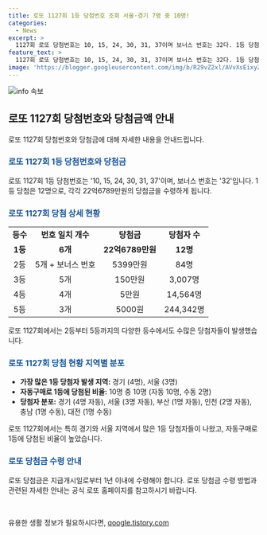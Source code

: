```yaml
---
title: 로또 1127회 1등 당첨번호 조회 서울·경기 7명 중 10명!
categories:
  - News
excerpt: >
  1127회 로또 당첨번호는 10, 15, 24, 30, 31, 37이며 보너스 번호는 32다. 1등 당첨은 12명으로 각각 22억6789만원의 상금을 획득했다. 자동으로 터진 10명 중 경기와 서울이 각각 4명, 3명이다. 2등은 84게임, 각각 5399만원, 3등은 3007게임, 각각 150만원, 4등은 14만5646게임, 각각 5만원, 5등은 244만3423게임, 각각 5000원을 받는다. 당첨금은 수령 후 1년 이내에 지급되어야 한다.
feature_text: >
  1127회 로또 당첨번호는 10, 15, 24, 30, 31, 37이며 보너스 번호는 32다. 1등 당첨은 12명으로 각각 22억6789만원의 상금을 획득했다. 자동으로 터진 10명 중 경기와 서울이 각각 4명, 3명이다. 2등은 84게임, 각각 5399만원, 3등은 3007게임, 각각 150만원, 4등은 14만5646게임, 각각 5만원, 5등은 244만3423게임, 각각 5000원을 받는다. 당첨금은 수령 후 1년 이내에 지급되어야 한다.
image: 'https://blogger.googleusercontent.com/img/b/R29vZ2xl/AVvXsEixyZcFfHzMRdzZMjFBmAUKJYCLCGyLL1o632UiGVXcaFdKo_bkvkuCioo0uUKlGfBVcT3P84aROyZIXSBEx3Aw5nCQ3pTgDom1WDC4m8eifvWiAmWEEVb4x6G_l8C0QH225ldMjyaFvpxGEBGNO37VmDTDMHGhJPq73UglMfDca1-0aw/s1600/blogspot.png'
---
```


<p><img src="https://blogger.googleusercontent.com/img/b/R29vZ2xl/AVvXsEixyZcFfHzMRdzZMjFBmAUKJYCLCGyLL1o632UiGVXcaFdKo_bkvkuCioo0uUKlGfBVcT3P84aROyZIXSBEx3Aw5nCQ3pTgDom1WDC4m8eifvWiAmWEEVb4x6G_l8C0QH225ldMjyaFvpxGEBGNO37VmDTDMHGhJPq73UglMfDca1-0aw/s1600/blogspot.png" alt="info 속보" /></p>

<h2 data-ke-size="size26">로또 1127회 당첨번호와 당첨금액 안내</h2>

<p data-ke-size="size16">로또 1127회 당첨번호와 당첨금에 대해 자세한 내용을 안내드립니다.</p>

<h3><b><span style="color: #1a5490;">로또 1127회 1등 당첨번호와 당첨금</span></b></h3>

<p data-ke-size="size16">로또 1127회 1등 당첨번호는 '10, 15, 24, 30, 31, 37'이며, 보너스 번호는 '32'입니다. 1등 당첨은 12명으로, 각각 22억6789만원의 당첨금을 수령하게 됩니다.</p>

<h3><b><span style="color: #1a5490;">로또 1127회 당첨 상세 현황</span></b></h3>

<table>
<tbody>
<tr>
<td style="text-align: center; height: 17px;"><b>등수</b></td>
<td style="text-align: center; height: 17px;"><b>번호 일치 개수</b></td>
<td style="text-align: center; height: 17px;"><b>당첨금</b></td>
<td style="text-align: center; height: 17px;"><b>당첨자 수</b></td>
</tr>
<tr>
<td style="text-align: center; height: 17px;"><b>1등</b></td>
<td style="text-align: center; height: 17px;"><b>6개</b></td>
<td style="text-align: center; height: 17px;"><b>22억6789만원</b></td>
<td style="text-align: center; height: 17px;"><b>12명</b></td>
</tr>
<tr>
<td style="text-align: center; height: 17px;">2등</td>
<td style="text-align: center; height: 17px;">5개 + 보너스 번호</td>
<td style="text-align: center; height: 17px;">5399만원</td>
<td style="text-align: center; height: 17px;">84명</td>
</tr>
<tr>
<td style="text-align: center; height: 17px;">3등</td>
<td style="text-align: center; height: 17px;">5개</td>
<td style="text-align: center; height: 17px;">150만원</td>
<td style="text-align: center; height: 17px;">3,007명</td>
</tr>
<tr>
<td style="text-align: center; height: 17px;">4등</td>
<td style="text-align: center; height: 17px;">4개</td>
<td style="text-align: center; height: 17px;">5만원</td>
<td style="text-align: center; height: 17px;">14,564명</td>
</tr>
<tr>
<td style="text-align: center; height: 17px;">5등</td>
<td style="text-align: center; height: 17px;">3개</td>
<td style="text-align: center; height: 17px;">5000원</td>
<td style="text-align: center; height: 17px;">244,342명</td>
</tr>
</tbody>
</table>

<p data-ke-size="size16">로또 1127회에서는 2등부터 5등까지의 다양한 등수에서도 수많은 당첨자들이 발생했습니다.</p>

<h3><b><span style="color: #1a5490;">로또 1127회 당첨 현황 지역별 분포</span></b></h3>

<ul>
<li><b>가장 많은 1등 당첨자 발생 지역:</b> 경기 (4명), 서울 (3명)</li>
<li><b>자동구매로 1등에 당첨된 비율:</b> 10명 중 10명 (자동 10명, 수동 2명)</li>
<li><b>당첨자 분포:</b> 경기 (4명 자동), 서울 (3명 자동), 부산 (1명 자동), 인천 (2명 자동), 충남 (1명 수동), 대전 (1명 수동)</li>
</ul>

<p data-ke-size="size16">로또 1127회에서는 특히 경기와 서울 지역에서 많은 1등 당첨자들이 나왔고, 자동구매로 1등에 당첨된 비율이 높았습니다.</p>

<h3><b><span style="color: #1a5490;">로또 당첨금 수령 안내</span></b></h3>

<p data-ke-size="size16">로또 당첨금은 지급개시일로부터 1년 이내에 수령해야 합니다. 로또 당첨금 수령 방법과 관련된 자세한 안내는 공식 로또 홈페이지를 참고하시기 바랍니다.</p>

<p data-ke-size="size16">&nbsp;</p>
유용한 생활 정보가 필요하시다면, <a href="https://qoogle.tistory.com" rel="dofollow">qoogle.tistory.com</a>


